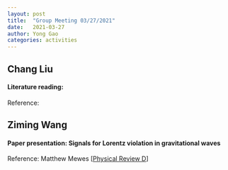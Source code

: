 ```yaml
---
layout: post
title:  "Group Meeting 03/27/2021"
date:   2021-03-27
author: Yong Gao
categories: activities
---
```



##  Chang Liu

#### Literature reading: 

Reference: 


##  Ziming Wang

#### Paper presentation: Signals for Lorentz violation in gravitational waves

Reference: Matthew Mewes [[Physical Review D](https://journals.aps.org/prd/abstract/10.1103/PhysRevD.99.104062)]



